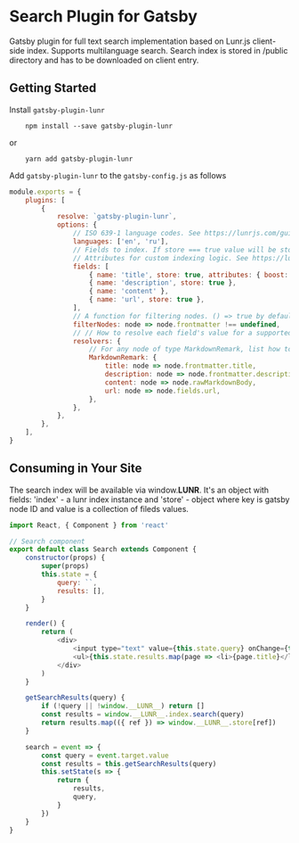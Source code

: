 # Search Plugin for Gatsby

Gatsby plugin for full text search implementation based on Lunr.js client-side index. Supports multilanguage search. Search index is stored in /public directory and has to be downloaded on client entry.

## Getting Started

Install `gatsby-plugin-lunr`

```
    npm install --save gatsby-plugin-lunr
```

or

```
    yarn add gatsby-plugin-lunr
```

Add `gatsby-plugin-lunr` to the `gatsby-config.js` as follows

```javascript
module.exports = {
    plugins: [
        {
            resolve: `gatsby-plugin-lunr`,
            options: {
                // ISO 639-1 language codes. See https://lunrjs.com/guides/language_support.html for details
                languages: ['en', 'ru'],   
                // Fields to index. If store === true value will be stored in index file. 
                // Attributes for custom indexing logic. See https://lunrjs.com/docs/lunr.Builder.html for details
                fields: [
                    { name: 'title', store: true, attributes: { boost: 20 } },
                    { name: 'description', store: true },
                    { name: 'content' },
                    { name: 'url', store: true },
                ],
                // A function for filtering nodes. () => true by default
                filterNodes: node => node.frontmatter !== undefined,
                // // How to resolve each field's value for a supported node type
                resolvers: {
                    // For any node of type MarkdownRemark, list how to resolve the fields' values
                    MarkdownRemark: {
                        title: node => node.frontmatter.title,
                        description: node => node.frontmatter.description,
                        content: node => node.rawMarkdownBody,
                        url: node => node.fields.url,
                    },
                },
            },
        },
    ],
}
```

## Consuming in Your Site

The search index will be available via window.**LUNR**. It's an object with fields: 'index' - a lunr index instance and 'store' - object where key is gatsby node ID and value is a collection of fileds values.

```javascript
import React, { Component } from 'react'

// Search component
export default class Search extends Component {
    constructor(props) {
        super(props)
        this.state = {
            query: ``,
            results: [],
        }
    }

    render() {
        return (
            <div>
                <input type="text" value={this.state.query} onChange={this.search} />
                <ul>{this.state.results.map(page => <li>{page.title}</li>)}</ul>
            </div>
        )
    }

    getSearchResults(query) {
        if (!query || !window.__LUNR__) return []
        const results = window.__LUNR__.index.search(query)
        return results.map(({ ref }) => window.__LUNR__.store[ref])
    }

    search = event => {
        const query = event.target.value
        const results = this.getSearchResults(query)
        this.setState(s => {
            return {
                results,
                query,
            }
        })
    }
}
```
